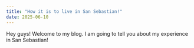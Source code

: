 ```yaml
---
title: "How it is to live in San Sebastian!"
date: 2025-06-10
---
```

Hey guys! Welcome to my blog. I am going to tell you about my experience in San Sebastian!

